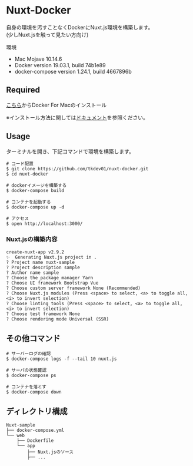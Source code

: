 # Nuxt-Docker
自身の環境を汚すことなくDockerにNuxt.js環境を構築します。  
(少しNuxt.jsを触って見たい方向け)

環境
- Mac Mojave 10.14.6
- Docker version 19.03.1, build 74b1e89
- docker-compose version 1.24.1, build 4667896b

## Required
[こちら](https://www.docker.com/products/docker-desktop)からDocker For Macのインストール  

※インストール方法に関しては[ドキュメント](https://docs.docker.com/docker-for-mac/install/)を参照ください。

## Usage
ターミナルを開き、下記コマンドで環境を構築します。
```
# コード配置
$ git clone https://github.com/tkdev01/nuxt-docker.git
$ cd nuxt-docker

# dockerイメージを構築する
$ docker-compose build

# コンテナを起動する
$ docker-compose up -d

# アクセス
$ open http://localhost:3000/
```

### Nuxt.jsの構築内容
```
create-nuxt-app v2.9.2
✨  Generating Nuxt.js project in .
? Project name nuxt-sample
? Project description sample
? Author name sample
? Choose the package manager Yarn
? Choose UI framework Bootstrap Vue
? Choose custom server framework None (Recommended)
? Choose Nuxt.js modules (Press <space> to select, <a> to toggle all, <i> to invert selection)
? Choose linting tools (Press <space> to select, <a> to toggle all, <i> to invert selection)
? Choose test framework None
? Choose rendering mode Universal (SSR)
```

## その他コマンド
```
# サーバーログの確認
$ docker-compose logs -f --tail 10 nuxt.js

# サーバの状態確認
$ docker-compose ps

# コンテナを落とす
$ docker-compose down
```

## ディレクトリ構成
```
Nuxt-sample
├── docker-compose.yml
└── web
    ├── Dockerfile
    └── app
        ├── Nuxt.jsのソース
        ├── ...
```